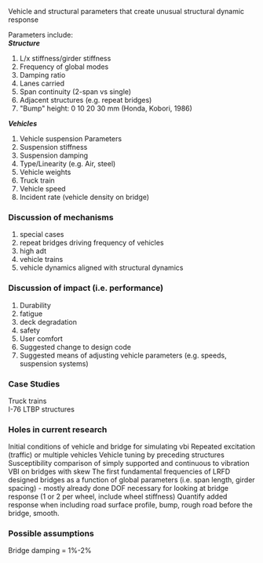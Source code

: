 Vehicle and structural parameters that create unusual structural dynamic response

Parameters include:  
**_Structure_**
1. L/x stiffness/girder stiffness
2. Frequency of global modes
3. Damping ratio
3. Lanes carried
4. Span continuity (2-span vs single)
5. Adjacent structures (e.g. repeat bridges)
6. "Bump" height: 0 10 20 30 mm (Honda, Kobori, 1986)

**_Vehicles_**
1. Vehicle suspension Parameters
  1. Suspension stiffness
  2. Suspension damping
  3. Type/Linearity (e.g. Air, steel)
2. Vehicle weights
3. Truck train
4. Vehicle speed
5. Incident rate (vehicle density on bridge)

### Discussion of mechanisms
1. special cases
  1. repeat bridges driving frequency of vehicles
  2. high adt
  3. vehicle trains
2. vehicle dynamics aligned with structural dynamics

### Discussion of impact (i.e. performance)
1. Durability  
  1. fatigue
  2. deck degradation
2. safety
3. User comfort
4. Suggested change to design code
5. Suggested means of adjusting vehicle parameters (e.g. speeds, suspension systems)

### Case Studies
Truck trains  
I-76
LTBP structures

### Holes in current research
Initial conditions of vehicle and bridge for simulating vbi
Repeated excitation (traffic) or multiple vehicles
Vehicle tuning by preceding structures
Susceptibility comparison of simply supported and continuous to vibration
VBI on bridges with skew
The first fundamental frequencies of LRFD designed bridges as a function of global parameters (i.e. span length, girder spacing) - mostly already done
DOF necessary for looking at bridge response (1 or 2 per wheel, include wheel stiffness)
Quantify added response when including road surface profile, bump, rough road before the bridge, smooth.

### Possible assumptions
Bridge damping = 1%-2%
